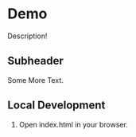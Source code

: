 # Demo

Description!

## Subheader

Some More Text.

## Local Development

1. Open index.html in your browser.

